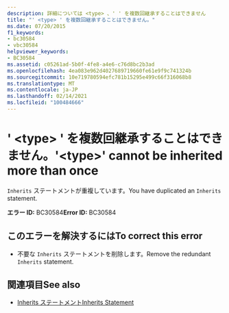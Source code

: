 ```yaml
---
description: 詳細については <type> 、' ' を複数回継承することはできません
title: "' <type> ' を複数回継承することはできません。"
ms.date: 07/20/2015
f1_keywords:
- bc30584
- vbc30584
helpviewer_keywords:
- BC30584
ms.assetid: c05261ad-5b0f-4fe8-a4e6-c76d8bc2b3ad
ms.openlocfilehash: 4ea083e962d4027689719660fe61e9f9c741324b
ms.sourcegitcommit: 10e719780594efc781b15295e499c66f316068b8
ms.translationtype: MT
ms.contentlocale: ja-JP
ms.lasthandoff: 02/14/2021
ms.locfileid: "100484666"
---
```

# <a name="type-cannot-be-inherited-more-than-once"></a><span data-ttu-id="74aff-103">' \<type> ' を複数回継承することはできません。</span><span class="sxs-lookup"><span data-stu-id="74aff-103">'\<type>' cannot be inherited more than once</span></span>

<span data-ttu-id="74aff-104">`Inherits` ステートメントが重複しています。</span><span class="sxs-lookup"><span data-stu-id="74aff-104">You have duplicated an `Inherits` statement.</span></span>  
  
 <span data-ttu-id="74aff-105">**エラー ID:** BC30584</span><span class="sxs-lookup"><span data-stu-id="74aff-105">**Error ID:** BC30584</span></span>  
  
## <a name="to-correct-this-error"></a><span data-ttu-id="74aff-106">このエラーを解決するには</span><span class="sxs-lookup"><span data-stu-id="74aff-106">To correct this error</span></span>  
  
- <span data-ttu-id="74aff-107">不要な `Inherits` ステートメントを削除します。</span><span class="sxs-lookup"><span data-stu-id="74aff-107">Remove the redundant `Inherits` statement.</span></span>  
  
## <a name="see-also"></a><span data-ttu-id="74aff-108">関連項目</span><span class="sxs-lookup"><span data-stu-id="74aff-108">See also</span></span>

- [<span data-ttu-id="74aff-109">Inherits ステートメント</span><span class="sxs-lookup"><span data-stu-id="74aff-109">Inherits Statement</span></span>](../language-reference/statements/inherits-statement.md)
